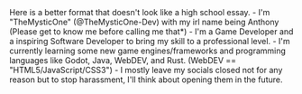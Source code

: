 <!-- Hello Random User, I'm "TheMysticOne" (@TheMysticOne-Dev) and I'm interested in Software Development in a professional field. I am currently a Game Developer using
game engines/frameworks such as (GameMaker, Clickteam/Multimedia Fusion, Unity) and learning the new boys in town (Godot and Gdevelop). I'm currently learning (besides
the previous said game engines/frameworks) how to create Windows (NT) applications without using GUI based programs like Visual Studio (Windows Form App Editor). I'm
also learning some other programming languages like (Java, HTML/JavaScript/CSS, and Rust). I'm looking forward to collaborating on projects that are "Game Development"
based either as a programmer or artist (Disclaimer: My art skills are not very good*). I don't have any open emails were you can contact me but I do have a Discord,
Twitter, and Reddit account (I don't use Reddit*). --!>

Here is a better format that doesn't look like a high school essay.

- I'm "TheMysticOne" (@TheMysticOne-Dev) with my irl name being Anthony (Please get to know me before calling me that*)

- I'm a Game Developer and a inspiring Software Developer to bring my skill to a professional level.

- I'm currently learning some new game engines/frameworks and programming languages like Godot, Java, WebDEV, and Rust.
(WebDEV == "HTML5/JavaScript/CSS3")

- I mostly leave my socials closed not for any reason but to stop harassment, I'll think about opening them in the future.
